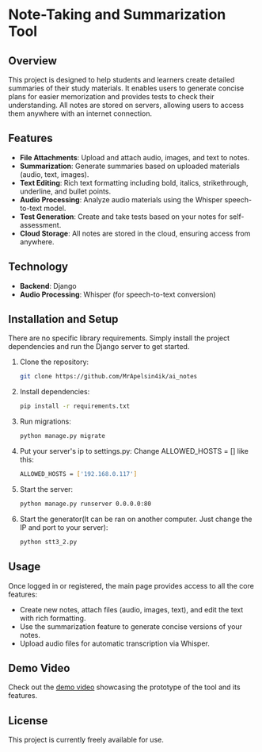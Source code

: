 # Note-Taking and Summarization Tool

## Overview
This project is designed to help students and learners create detailed summaries of their study materials. It enables users to generate concise plans for easier memorization and provides tests to check their understanding. All notes are stored on servers, allowing users to access them anywhere with an internet connection.

## Features
- **File Attachments**: Upload and attach audio, images, and text to notes.
- **Summarization**: Generate summaries based on uploaded materials (audio, text, images).
- **Text Editing**: Rich text formatting including bold, italics, strikethrough, underline, and bullet points.
- **Audio Processing**: Analyze audio materials using the Whisper speech-to-text model.
- **Test Generation**: Create and take tests based on your notes for self-assessment.
- **Cloud Storage**: All notes are stored in the cloud, ensuring access from anywhere.

## Technology
- **Backend**: Django
- **Audio Processing**: Whisper (for speech-to-text conversion)

## Installation and Setup
There are no specific library requirements. Simply install the project dependencies and run the Django server to get started.

1. Clone the repository:
   ```bash
   git clone https://github.com/MrApelsin4ik/ai_notes
   ```
2. Install dependencies:
   ```bash
   pip install -r requirements.txt
   ```
3. Run migrations:
   ```bash
   python manage.py migrate
   ```
4. Put your server's ip to settings.py:
   Change ALLOWED_HOSTS = [] like this:
   ```bash
   ALLOWED_HOSTS = ['192.168.0.117']
   ```
6. Start the server:
   ```bash
   python manage.py runserver 0.0.0.0:80
   ```
7. Start the generator(It can be ran on another computer. Just change the IP and port to your server):
   ```bash
   python stt3_2.py
   ```
## Usage
Once logged in or registered, the main page provides access to all the core features:
- Create new notes, attach files (audio, images, text), and edit the text with rich formatting.
- Use the summarization feature to generate concise versions of your notes.
- Upload audio files for automatic transcription via Whisper.

## Demo Video
Check out the [demo video](<https://drive.google.com/file/d/109bNl84fpLGkO24Ag5OJJWHqiuMFU4gL/view?usp=sharing)>) showcasing the prototype of the tool and its features.

## License
This project is currently freely available for use.

